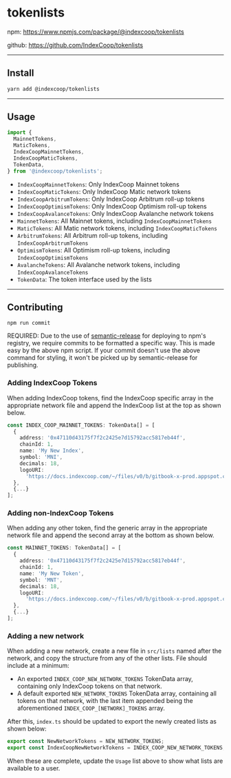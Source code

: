 # tokenlists

npm: <https://www.npmjs.com/package/@indexcoop/tokenlists>

github: <https://github.com/IndexCoop/tokenlists>

---

## Install

```bash
yarn add @indexcoop/tokenlists
```

---

## Usage

```typescript
import {
  MainnetTokens,
  MaticTokens,
  IndexCoopMainnetTokens,
  IndexCoopMaticTokens,
  TokenData,
} from '@indexcoop/tokenlists';
```

- `IndexCoopMainnetTokens`: Only IndexCoop Mainnet tokens
- `IndexCoopMaticTokens`: Only IndexCoop Matic network tokens
- `IndexCoopArbitrumTokens`: Only IndexCoop Arbitrum roll-up tokens
- `IndexCoopOptimismTokens`: Only IndexCoop Optimism roll-up tokens
- `IndexCoopAvalanceTokens`: Only IndexCoop Avalanche network tokens
- `MainnetTokens`: All Mainnet tokens, including `IndexCoopMainnetTokens`
- `MaticTokens`: All Matic network tokens, including `IndexCoopMaticTokens`
- `ArbitrumTokens`: All Arbitrum roll-up tokens, including `IndexCoopArbitrumTokens`
- `OptimismTokens`: All Optimism roll-up tokens, including `IndexCoopOptimismTokens`
- `AvalancheTokens`: All Avalanche network tokens, including `IndexCoopAvalanceTokens`
- `TokenData`: The token interface used by the lists

---

## Contributing

`npm run commit`

REQUIRED: Due to the use of [semantic-release](https://www.npmjs.com/package/semantic-release-cli) for deploying to npm's registry, we require commits to be formatted a specific way. This is made easy by the above npm script. If your commit doesn't use the above command for styling, it won't be picked up by semantic-release for publishing.

### Adding IndexCoop Tokens

When adding IndexCoop tokens, find the IndexCoop specific array in the appropriate network file and append the IndexCoop list at the top as shown below.

```typescript
const INDEX_COOP_MAINNET_TOKENS: TokenData[] = [
  {
    address: '0x47110d43175f7f2c2425e7d15792acc5817eb44f',
    chainId: 1,
    name: 'My New Index',
    symbol: 'MNI',
    decimals: 18,
    logoURI:
      'https://docs.indexcoop.com/~/files/v0/b/gitbook-x-prod.appspot.com/o/spaces%2F-MJY-enmfAw5ra2s-8QX%2Fuploads%2FAHyFusKCIRPu5o9FhZkk%2FGMI_LOGO-07.svg?alt=media&token=536da550-6d40-4f6c-b115-3b52a6365d64',
  },
  {...}
];
```

### Adding non-IndexCoop Tokens

When adding any other token, find the generic array in the appropriate network file and append the second array at the bottom as shown below.

```typescript
const MAINNET_TOKENS: TokenData[] = [
  {
    address: '0x47110d43175f7f2c2425e7d15792acc5817eb44f',
    chainId: 1,
    name: 'My New Token',
    symbol: 'MNT',
    decimals: 18,
    logoURI:
      'https://docs.indexcoop.com/~/files/v0/b/gitbook-x-prod.appspot.com/o/spaces%2F-MJY-enmfAw5ra2s-8QX%2Fuploads%2FAHyFusKCIRPu5o9FhZkk%2FGMI_LOGO-07.svg?alt=media&token=536da550-6d40-4f6c-b115-3b52a6365d64',
  },
  {...}
];
```

### Adding a new network

When adding a new network, create a new file in `src/lists` named after the network, and copy the structure from any of the other lists.
File should include at a minimum:

- An exported `INDEX_COOP_NEW_NETWORK_TOKENS` TokenData array, containing only IndexCoop tokens on that network.
- A default exported `NEW_NETWORK_TOKENS` TokenData array, containing all tokens on that network, with the last item appended being the aforementioned `INDEX_COOP_[NETWORK]_TOKENS` array.

After this, `index.ts` should be updated to export the newly created lists as shown below:

```typescript
export const NewNetworkTokens = NEW_NETWORK_TOKENS;
export const IndexCoopNewNetworkTokens = INDEX_COOP_NEW_NETWORK_TOKENS;
```

When these are complete, update the `Usage` list above to show what lists are available to a user.
